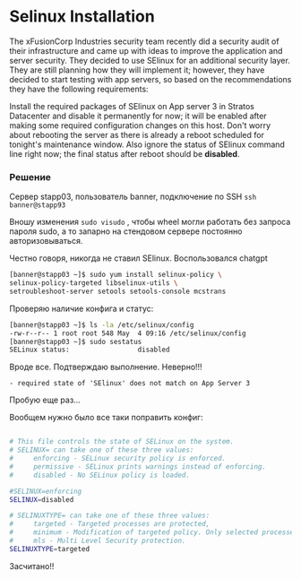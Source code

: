 # Selinux Installation

The xFusionCorp Industries security team recently did a security audit of their infrastructure and came up with ideas to improve the application and server security. They decided to use SElinux for an additional security layer. They are still planning how they will implement it; however, they have decided to start testing with app servers, so based on the recommendations they have the following requirements:


Install the required packages of SElinux on App server 3 in Stratos Datacenter and disable it permanently for now; it will be enabled after making some required configuration changes on this host. Don't worry about rebooting the server as there is already a reboot scheduled for tonight's maintenance window. Also ignore the status of SElinux command line right now; the final status after reboot should be __disabled__.


### Решение

Сервер stapp03, пользователь banner, подключение по SSH
`ssh banner@stapp93`

Вношу изменения 
`sudo visudo` , чтобы wheel могли работать без запроса пароля sudo, а то запарно на стендовом сервере постоянно авторизовываться.

Честно говоря, никогда не ставил SElinux. Воспользовался chatgpt

```bash
[banner@stapp03 ~]$ sudo yum install selinux-policy \
selinux-policy-targeted libselinux-utils \
setroubleshoot-server setools setools-console mcstrans
```

Проверяю наличие конфига и статус:
```bash
[banner@stapp03 ~]$ ls -la /etc/selinux/config
-rw-r--r-- 1 root root 548 May  4 09:16 /etc/selinux/config
[banner@stapp03 ~]$ sudo sestatus
SELinux status:                 disabled
```

Вроде все. Подтверждаю выполнение. Неверно!!!

`- required state of 'SElinux' does not match on App Server 3`

Пробую еще раз...

Вообщем нужно было все таки поправить конфиг:
```bash

# This file controls the state of SELinux on the system.
# SELINUX= can take one of these three values:
#     enforcing - SELinux security policy is enforced.
#     permissive - SELinux prints warnings instead of enforcing.
#     disabled - No SELinux policy is loaded.

#SELINUX=enforcing
SELINUX=disabled

# SELINUXTYPE= can take one of these three values:
#     targeted - Targeted processes are protected,
#     minimum - Modification of targeted policy. Only selected processes are protected.
#     mls - Multi Level Security protection.
SELINUXTYPE=targeted
```
Засчитано!!
